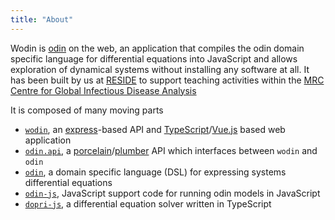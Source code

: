 ```yaml
---
title: "About"
---
```


Wodin is [odin](https://mrc-ide.github.io/odin) on the web, an application that compiles the odin domain specific language for differential equations into JavaScript and allows exploration of dynamical systems without installing any software at all. It has been built by us at [RESIDE](https://reside-ic.github.io) to support teaching activities within the [MRC Centre for Global Infectious Disease Analysis](https://www.imperial.ac.uk/mrc-global-infectious-disease-analysis/)

It is composed of many moving parts

* [`wodin`](https://github.com/mrc-ide/wodin), an [express](https://expressjs.com/)-based API and [TypeScript](typescriptlang.org)/[Vue.js](https://vuejs.org/) based web application
* [`odin.api`](https://github.com/mrc-ide/odin.api), a [porcelain](https://reside-ic.github.io/porcelain/)/[plumber](https://www.rplumber.io/) API which interfaces between `wodin` and `odin`
* [`odin`](https://mrc-ide.github.io/odin), a domain specific language (DSL) for expressing systems differential equations
* [`odin-js`](https://mrc-ide.github.io/odin-js/), JavaScript support code for running odin models in JavaScript
* [`dopri-js`](https://mrc-ide.github.io/dopri-js/), a differential equation solver written in TypeScript
